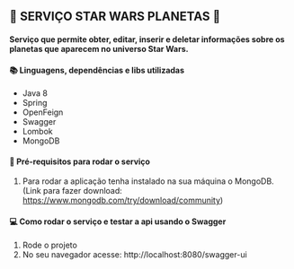 ## :rocket: SERVIÇO STAR WARS PLANETAS :stars:

#### Serviço que permite obter, editar, inserir e deletar informações sobre os planetas que aparecem no universo Star Wars.

#### :books: Linguagens, dependências e libs utilizadas
- Java 8
- Spring
- OpenFeign
- Swagger
- Lombok
- MongoDB

#### :wrench: Pré-requisitos para rodar o serviço
1. Para rodar a aplicação tenha instalado na sua máquina o MongoDB.
(Link para fazer download: https://www.mongodb.com/try/download/community)

#### :computer: Como rodar o serviço e testar a api usando o Swagger
1. Rode o projeto
2. No seu navegador acesse: http://localhost:8080/swagger-ui




